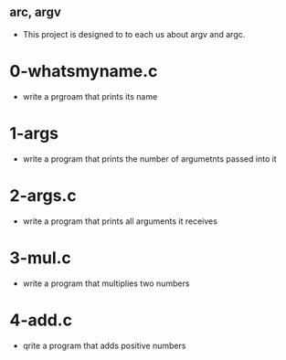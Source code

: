 ## arc, argv

* This project is designed to to each us about argv and argc. 

# 0-whatsmyname.c
* write a prgroam that prints its name

# 1-args
* write a program that prints the number of argumetnts passed into it

# 2-args.c
* write a program that prints all arguments it receives

# 3-mul.c
* write a program that multiplies two numbers

# 4-add.c
* qrite a program that adds positive numbers